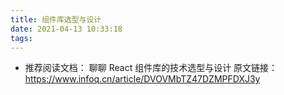```yaml
---
title: 组件库选型与设计
date: 2021-04-13 10:33:18
tags:
---
```


- 推荐阅读文档：
聊聊 React 组件库的技术选型与设计
原文链接： https://www.infoq.cn/article/DVOVMbTZ47DZMPFDXJ3y